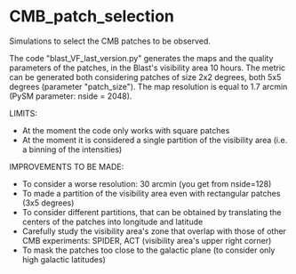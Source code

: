 # CMB_patch_selection
Simulations to select the CMB patches to be observed.

The code "blast_VF_last_version.py" generates the maps and the quality parameters of the patches, in the Blast's visibility area 10 hours.
The metric can be generated both considering patches of size 2x2 degrees, both 5x5 degrees (parameter "patch_size").
The map resolution is equal to 1.7 arcmin (PySM parameter: nside = 2048).

LIMITS:
- At the moment the code only works with square patches
- At the moment it is considered a single partition of the visibility area (i.e. a binning of the intensities)

IMPROVEMENTS TO BE MADE:
- To consider a worse resolution: 30 arcmin (you get from nside=128)
- To made a partition of the visibility area even with rectangular patches (3x5 degrees)
- To consider different partitions, that can be obtained by translating the centers of the patches into longitude and latitude
- Carefully study the visibility area's zone that overlap with those of other CMB experiments: SPIDER, ACT (visibility area's upper right corner)
- To mask the patches too close to the galactic plane (to consider only high galactic latitudes)

